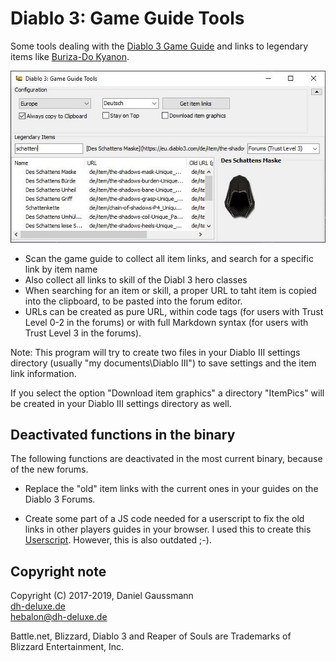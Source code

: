 
# Diablo 3: Game Guide Tools
    
Some tools dealing with the [Diablo 3 Game Guide](https://eu.diablo3.com/de/game/) and links to legendary items like [Buriza-Do Kyanon](https://eu.diablo3.com/de/item/burizado-kyanon-Unique_XBow_011_x1).

 ![Screenshot](/screenshot.jpg) 

* Scan the game guide to collect all item links, and search for a specific link by item name
* Also collect all links to skill of the Diabl 3 hero classes
* When searching for an item or skill, a proper URL to taht item is copied into the clipboard, to be pasted into the forum editor.
* URLs can be created as pure URL, within code tags (for users with Trust Level 0-2 in the forums) or with full Markdown syntax (for users with Trust Level 3 in the forums).

 Note: This program will try to create two files in your Diablo III settings directory (usually "my documents\Diablo III") to save settings and the item link information. 
 
 If you select the option "Download item graphics" a directory "ItemPics" will be created in your Diablo III settings directory as well.

## Deactivated functions in the binary

The following functions are deactivated in the most current binary, because of the new forums.

* Replace the "old" item links with the current ones in your guides on the Diablo 3 Forums.

* Create some part of a JS code needed for a userscript to fix the old links in other players guides in your browser. 
I used this to create this [Userscript](http://dh-deluxe.de/files/downloads/D3-Item-Guide-Wizard.user.js). However, this is also outdated ;-). 

## Copyright note
 Copyright (C) 2017-2019, Daniel Gaussmann   
 [dh-deluxe.de](http://www.dh-deluxe.de)  
 hebalon@dh-deluxe.de  
 
 Battle.net, Blizzard, Diablo 3 and Reaper of Souls are Trademarks of Blizzard Entertainment, Inc.
